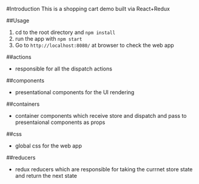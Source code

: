 #Introduction
This is a shopping cart demo built via React+Redux


##Usage

1. cd to the root directory and `npm install` 
2. run the app with `npm start`
3. Go to `http://localhost:8080/` at browser to check the web app



##actions
- responsible for all the dispatch actions


##components
- presentational components for the UI rendering

##containers
- container components which receive store and dispatch and pass to presentaional components as props


##css
- global css for the web app


##reducers
- redux reducers which are responsible for taking the currnet store state and return the next state

